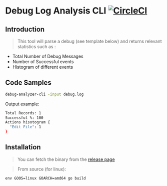 # Debug Log Analysis CLI [![CircleCI](https://circleci.com/gh/eranchetz/debug-analyzer-cli.svg?style=svg)](https://circleci.com/gh/eranchetz/debug-analyzer-cli)

## Introduction

> This tool will parse a debug (see template below) and returns relevant statistics such as : 
 - Total Number of Debug Messages
 - Number of Successful events
 - Histogram of different events  

## Code Samples


```bash
debug-analyzer-cli -input debug.log 
```

Output example: 
```bash
Total Records: 1
Successful %: 100
Actions hisotogram {
  "Edit File": 1
}
```

## Installation

> You can fetch the binary from the [release page](https://github.com/eranchetz/debug-analyzer-cli/releases)

> From source (for linux):

```
env GOOS=linux GOARCH=amd64 go build
```
